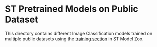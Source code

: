 # ST Pretrained Models on Public Dataset

This directory contains different Image Classification models trained on multiple public datasets using the [training section](../../../scripts/training/readme.md) in ST Model Zoo.


